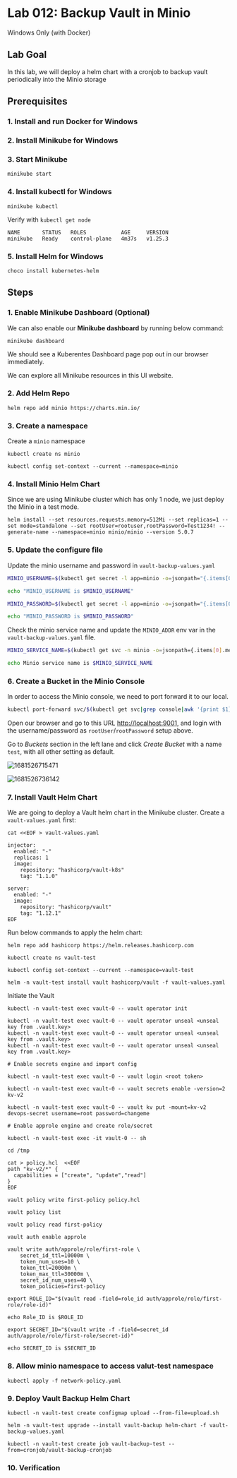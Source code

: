 # Lab 012: Backup Vault in Minio

Windows Only (with Docker)

## Lab Goal

In this lab, we will deploy a helm chart with a cronjob to backup vault periodically into the Minio storage

## Prerequisites

### 1. Install and run Docker for Windows

### 2. Install Minikube for Windows

### 3. Start Minikube

`minikube start`

<!--
or

`minikube start --kubernetes-version=v1.26.1`
-->

### 4. Install kubectl for Windows

```dos
minikube kubectl
```

Verify with `kubectl get node`

```dos
NAME       STATUS   ROLES           AGE     VERSION
minikube   Ready    control-plane   4m37s   v1.25.3
```

### 5. Install Helm for Windows

```dos
choco install kubernetes-helm
```

## Steps

### 1. Enable Minikube Dashboard (Optional)

We can also enable our **Minikube dashboard** by running below command:

```dos
minikube dashboard
```

We should see a Kuberentes Dashboard page pop out in our browser immediately.

We can explore all Minikube resources in this UI website.

### 2. Add Helm Repo

```dos
helm repo add minio https://charts.min.io/
```

### 3. Create a namespace

Create a `minio` namespace

```dos
kubectl create ns minio

kubectl config set-context --current --namespace=minio
```

### 4. Install Minio Helm Chart

Since we are using Minikube cluster which has only 1 node, we just deploy the Minio in a test mode.

<!--
The latest version of minio has issues! Wasted my long long time!

```dos
helm install --set resources.requests.memory=512Mi --set replicas=1 --set mode=standalone --set rootUser=rootuser,rootPassword=Test1234! --generate-name minio/minio
```
-->

<!--
helm search repo minio/minio -l

minio/minio     5.0.8           RELEASE.2023-04-13T03-08-07Z    Multi-Cloud Object Storage
minio/minio     5.0.7           RELEASE.2023-02-10T18-48-39Z    Multi-Cloud Object Storage
minio/minio     5.0.6           RELEASE.2023-02-10T18-48-39Z    Multi-Cloud Object Storage
minio/minio     5.0.5           RELEASE.2023-01-31T02-24-19Z    Multi-Cloud Object Storage
minio/minio     5.0.4           RELEASE.2022-12-12T19-27-27Z    Multi-Cloud Object Storage
minio/minio     5.0.3           RELEASE.2022-12-12T19-27-27Z    Multi-Cloud Object Storage
minio/minio     5.0.2           RELEASE.2022-12-12T19-27-27Z    Multi-Cloud Object Storage
minio/minio     5.0.1           RELEASE.2022-11-11T03-44-20Z    Multi-Cloud Object Storage
minio/minio     5.0.0           RELEASE.2022-10-24T18-35-07Z    Multi-Cloud Object Storage

helm install --set resources.requests.memory=512Mi --set replicas=1 --set mode=standalone --set rootUser=rootuser,rootPassword=Test1234! --generate-name --namespace=minio minio/minio --version 5.0.0
-->

```dos
helm install --set resources.requests.memory=512Mi --set replicas=1 --set mode=standalone --set rootUser=rootuser,rootPassword=Test1234! --generate-name --namespace=minio minio/minio --version 5.0.7
```

### 5. Update the configure file

Update the minio username and password in `vault-backup-values.yaml`

```bash
MINIO_USERNAME=$(kubectl get secret -l app=minio -o=jsonpath="{.items[0].data.rootUser}"|base64 -d)

echo "MINIO_USERNAME is $MINIO_USERNAME"

MINIO_PASSWORD=$(kubectl get secret -l app=minio -o=jsonpath="{.items[0].data.rootPassword}"|base64 -d)

echo "MINIO_PASSWORD is $MINIO_PASSWORD"
```

Check the minio service name and update the `MINIO_ADDR` env var in the `vault-backup-values.yaml` file.

```bash
MINIO_SERVICE_NAME=$(kubectl get svc -n minio -o=jsonpath={.items[0].metadata.name})

echo Minio service name is $MINIO_SERVICE_NAME
```

<!--
```bash
POD_NAME = kubectl get pods --namespace default -l "release=minio-1681481654" -o jsonpath="{.items[0].metadata.name}"
echo "Minio POD name is $POD_NAME"
kubectl port-forward $POD_NAME 9000 --namespace default
```
-->

### 6. Create a Bucket in the Minio Console

In order to access the Minio console, we need to port forward it to our local.

```bash
kubectl port-forward svc/$(kubectl get svc|grep console|awk '{print $1}') 9001:9001
```

Open our browser and go to this URL [http://localhost:9001](http://localhost:9001), and login with the username/password as `rootUser`/`rootPassword` setup above.

Go to *Buckets* section in the left lane and click *Create Bucket* with a name `test`, with all other setting as default.

![1681526715471](image/01_Y_WindowsOnly/1681526715471.png)

![1681526736142](image/01_Y_WindowsOnly/1681526736142.png)

<!--
![minio-bucket.png](images/minio-bucket.png)
-->

### 7. Install Vault Helm Chart

We are going to deploy a Vault helm chart in the Minikube cluster. Create a `vault-values.yaml` first:

```dos
cat <<EOF > vault-values.yaml

injector:
  enabled: "-"
  replicas: 1
  image:
    repository: "hashicorp/vault-k8s"
    tag: "1.1.0"

server:
  enabled: "-"
  image:
    repository: "hashicorp/vault"
    tag: "1.12.1"
EOF
```

Run below commands to apply the helm chart:

```dos
helm repo add hashicorp https://helm.releases.hashicorp.com

kubectl create ns vault-test

kubectl config set-context --current --namespace=vault-test

helm -n vault-test install vault hashicorp/vault -f vault-values.yaml
```

Initiate the Vault

```dos
kubectl -n vault-test exec vault-0 -- vault operator init

kubectl -n vault-test exec vault-0 -- vault operator unseal <unseal key from .vault.key>
kubectl -n vault-test exec vault-0 -- vault operator unseal <unseal key from .vault.key>
kubectl -n vault-test exec vault-0 -- vault operator unseal <unseal key from .vault.key>

# Enable secrets engine and import config

kubectl -n vault-test exec vault-0 -- vault login <root token>

kubectl -n vault-test exec vault-0 -- vault secrets enable -version=2 kv-v2 

kubectl -n vault-test exec vault-0 -- vault kv put -mount=kv-v2 devops-secret username=root password=changeme

# Enable approle engine and create role/secret

kubectl -n vault-test exec -it vault-0 -- sh

cd /tmp

cat > policy.hcl  <<EOF
path "kv-v2/*" {
  capabilities = ["create", "update","read"]
}
EOF

vault policy write first-policy policy.hcl

vault policy list

vault policy read first-policy

vault auth enable approle

vault write auth/approle/role/first-role \
    secret_id_ttl=10000m \
    token_num_uses=10 \
    token_ttl=20000m \
    token_max_ttl=30000m \
    secret_id_num_uses=40 \
    token_policies=first-policy

export ROLE_ID="$(vault read -field=role_id auth/approle/role/first-role/role-id)"

echo Role_ID is $ROLE_ID

export SECRET_ID="$(vault write -f -field=secret_id auth/approle/role/first-role/secret-id)"

echo SECRET_ID is $SECRET_ID
```

### 8. Allow minio namespace to access valut-test namespace

`kubectl apply -f network-policy.yaml`

### 9. Deploy Vault Backup Helm Chart

```dos
kubectl -n vault-test create configmap upload --from-file=upload.sh

helm -n vault-test upgrade --install vault-backup helm-chart -f vault-backup-values.yaml

kubectl -n vault-test create job vault-backup-test --from=cronjob/vault-backup-cronjob
```

### 10. Verification

<!--
Port forward Minio console to our local host:

```dos
MINIO_CONSOLE_ADDR=$(kubectl -n minio get svc|grep console|awk '{print $1}')

echo $MINIO_CONSOLE_ADDR

kubectl -n minio port-forward svc/$MINIO_CONSOLE_ADDR 9901:9001
```

Login to the Minio console [http://localhost:9001](http://localhost:9001) and go to **Object Browser** section in the left navigation lane. Click **Test** bucket and we should see the backup files list there.

![minio-console.png](images/minio-console.png)
-->

<!--
Reference

[Minio Helm Deployment](https://github.com/minio/minio/tree/master/helm/minio)

git clone https://github.com/briansu2004/udemy-devops-14-real-projects.git
cd udemy-devops-14-real-projects/012-CronjobVaultBackupHelmMinikube
-->

<!--
Initial Root Token: hvs.5vozFxJg1ZTLv39r8Y8LnlBd

/tmp $ echo Role_ID is $ROLE_ID
Role_ID is a813c0c9-b485-c546-6764-ce34603cd8d6
/tmp $
/tmp $ echo SECRET_ID is $SECRET_ID
SECRET_ID is a131ca8c-b72c-bd87-ca65-e2e0ed689ed7

kubectl -n vault-test port-forward svc/vault 8200:8200

http://localhost:8200
-->

<!--
Minio service name is minio-1681526507

Unseal Key 1: LnnYzJ1CfL528g0x8uGh7iP7kXNIcV/4i8SMxFwR/znN
Unseal Key 2: A3KtnJ+82H6yKWWN6FRe2mUWkQBE39DquAOsFBYIXTsa
Unseal Key 3: 92fAm1M2TcuQf1w3lwXiaP/Do9j7fj1cK//jLs3Hlz8v
Unseal Key 4: +eKioNOpB5Nqc4E6P4/vVXnnIZ3EMGtY0ODCektEfIGb
Unseal Key 5: wmWWXGtmrDEcfmQYW+62AIfDXe3pEgxW4kE+Qnvdz9Lv

Initial Root Token: hvs.yHwL13u8pCy7oxIfrKvTyNtM

Role_ID is cc96ed8c-e5e4-a055-bee4-5a6c59840e73
SECRET_ID is 559c94a4-4374-7fc1-c6cf-3b22912db51d

helm -n vault-test uninstall vault-backup

kubectl describe job vault-backup-test

kubectl describe pod vault-backup-test-c6blm

kubectl describe configmap upload

kubectl delete job vault-backup-test

helm uninstall vault-backup 

kubectl delete configmap upload

kubectl create job --from=cronjob/vault-backup-cronjob manual-backup-$(date +'%s') 
-->
